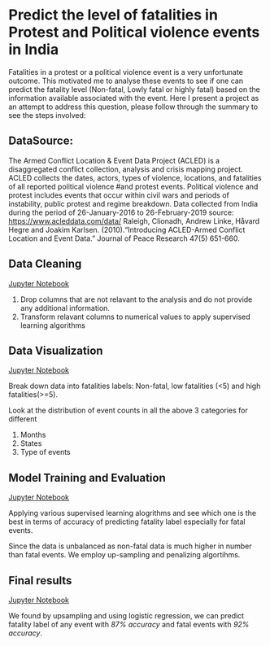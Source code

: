 # Predict the level of fatalities in Protest and Political violence events in India

Fatalities in a protest or a political violence event is a very unfortunate outcome. This motivated me to analyse these events to see if one can predict the fatality level (Non-fatal, Lowly fatal or highly fatal) based on the information available associated with the event. Here I present a project as an attempt to address this question, please follow through the summary to see the steps involved:


## DataSource:

The Armed Conflict Location & Event Data Project (ACLED) is a disaggregated conflict collection, analysis and crisis
mapping project. ACLED collects the dates, actors, types of violence, locations, and fatalities of all reported political violence 
#and protest events. Political violence and protest includes events that occur within civil wars and periods of instability, public protest and regime breakdown. Data collected from India during the period of 26-January-2016 to 26-February-2019
source: https://www.acleddata.com/data/
Raleigh, Clionadh, Andrew Linke, Håvard Hegre and Joakim Karlsen. (2010).“Introducing ACLED-Armed Conflict Location and Event Data.” Journal of Peace Research 47(5) 651-660.

## Data Cleaning

[Jupyter Notebook](https://github.com/ViditAg/Predict_Political_violence_Fatalities/blob/master/Data_Cleaning.ipynb)

1. Drop columns that are not relavant to the analysis and do not provide any additional information.
2. Transform relavant columns to numerical values to apply supervised learning algorithms

## Data Visualization

[Jupyter Notebook](https://github.com/ViditAg/Predict_Political_violence_Fatalities/blob/master/Data_visualization.ipynb)

Break down data into fatalities labels: Non-fatal, low fatalities (<5) and high fatalities(>=5).

Look at the distribution of event counts in all the above 3 categories for different

1. Months
2. States
3. Type of events

## Model Training and Evaluation

[Jupyter Notebook](https://github.com/ViditAg/Predict_Political_violence_Fatalities/blob/master/Model_training_and_evaluation.ipynb)

Applying various supervised learning alogrithms and see which one is the best in terms of accuracy of predicting fatality label especially for fatal events.

Since the data is unbalanced as non-fatal data is much higher in number than fatal events. We employ up-sampling and penalizing algortihms.

## Final results

[Jupyter Notebook](https://github.com/ViditAg/Predict_Political_violence_Fatalities/blob/master/Final_Results.ipynb)

We found by upsampling and using logistic regression, we can predict fatality label of any event with *87% accuracy* and fatal events with *92% accuracy*. 
